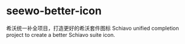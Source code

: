 # seewo-better-icon
希沃统一补全项目，打造更好的希沃套件图标
Schiavo unified completion project to create a better Schiavo suite icon.
